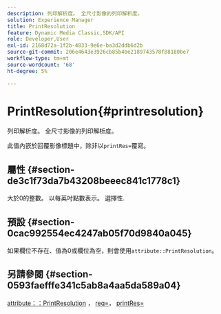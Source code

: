 ```yaml
---
description: 列印解析度。 全尺寸影像的列印解析度。
solution: Experience Manager
title: PrintResolution
feature: Dynamic Media Classic,SDK/API
role: Developer,User
exl-id: 2168d72a-1f2b-4833-9e6e-ba3d2ddb6d2b
source-git-commit: 206e4643e3926cb85b4be2189743578f88180be7
workflow-type: tm+mt
source-wordcount: '68'
ht-degree: 5%

---
```


# PrintResolution{#printresolution}

列印解析度。 全尺寸影像的列印解析度。

此值內嵌於回覆影像標題中，除非以`printRes=`覆寫。

## 屬性 {#section-de3c1f73da7b43208beeec841c1778c1}

大於0的整數。 以每英吋點數表示。 選擇性.

## 預設 {#section-0cac992554ec4247ab05f70d9840a045}

如果欄位不存在、值為0或欄位為空，則會使用`attribute::PrintResolution`。

## 另請參閱 {#section-0593faefffe341c5ab8a4aa5da589a04}

[attribute：：PrintResolution](../../../../../../is-api/image-catalog/image-serving-api-ref/c-image-catalog-reference/c-attributes-reference/r-printresolution.md#reference-a53c6850077148c9bd88a8c5c1c400c5) ， [req=](../../../../../../is-api/http-ref/image-serving-api-ref/c-http-protocol-reference/c-command-reference/r-req/r-req.md#reference-907cdb4a97034db7ad94695f25552e76)， [printRes=](../../../../../../is-api/http-ref/image-serving-api-ref/c-http-protocol-reference/c-command-reference/r-printres.md#reference-84f52afff4704c4b9d58e4bbbaea1491)
